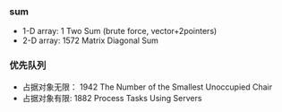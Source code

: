 ### sum
* 1-D array:
1 Two Sum (brute force, vector<pii>+2pointers)
* 2-D array:
1572 Matrix Diagonal Sum
### 优先队列
* 占据对象无限：
1942 The Number of the Smallest Unoccupied Chair
* 占据对象有限:
1882 Process Tasks Using Servers